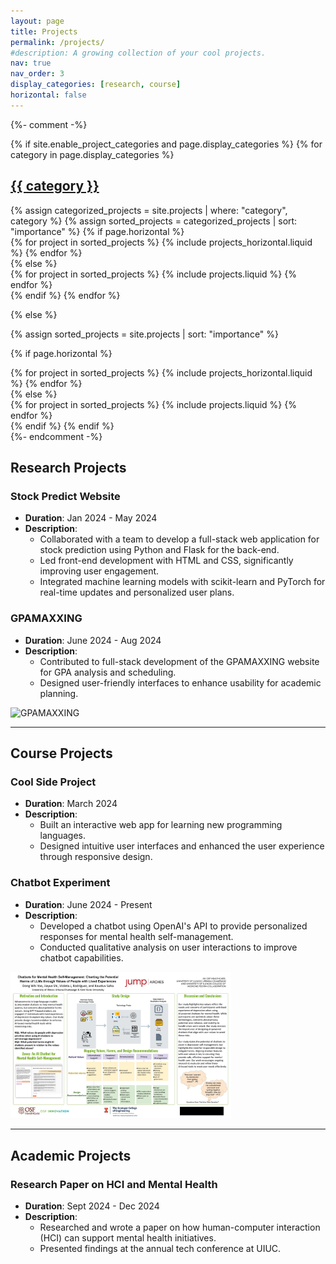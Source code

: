```yaml
---
layout: page
title: Projects
permalink: /projects/
#description: A growing collection of your cool projects.
nav: true
nav_order: 3
display_categories: [research, course]
horizontal: false
---
```

{%- comment -%}
<!-- pages/projects.md -->
<div class="projects">
{% if site.enable_project_categories and page.display_categories %}
  <!-- Display categorized projects -->
  {% for category in page.display_categories %}
  <a id="{{ category }}" href=".#{{ category }}">
    <h2 class="category">{{ category }}</h2>
  </a>
  {% assign categorized_projects = site.projects | where: "category", category %}
  {% assign sorted_projects = categorized_projects | sort: "importance" %}
  <!-- Generate cards for each project -->
  {% if page.horizontal %}
  <div class="container">
    <div class="row row-cols-1 row-cols-md-2">
    {% for project in sorted_projects %}
      {% include projects_horizontal.liquid %}
    {% endfor %}
    </div>
  </div>
  {% else %}
  <div class="row row-cols-1 row-cols-md-3">
    {% for project in sorted_projects %}
      {% include projects.liquid %}
    {% endfor %}
  </div>
  {% endif %}
  {% endfor %}

{% else %}

<!-- Display projects without categories -->

{% assign sorted_projects = site.projects | sort: "importance" %}

  <!-- Generate cards for each project -->

{% if page.horizontal %}

  <div class="container">
    <div class="row row-cols-1 row-cols-md-2">
    {% for project in sorted_projects %}
      {% include projects_horizontal.liquid %}
    {% endfor %}
    </div>
  </div>
  {% else %}
  <div class="row row-cols-1 row-cols-md-3">
    {% for project in sorted_projects %}
      {% include projects.liquid %}
    {% endfor %}
  </div>
  {% endif %}
{% endif %}
</div>
{%- endcomment -%}

## Research Projects

### Stock Predict Website
- **Duration**: Jan 2024 - May 2024
- **Description**:
  - Collaborated with a team to develop a full-stack web application for stock prediction using Python and Flask for the back-end.
  - Led front-end development with HTML and CSS, significantly improving user engagement.
  - Integrated machine learning models with scikit-learn and PyTorch for real-time updates and personalized user plans.



### GPAMAXXING
- **Duration**: June 2024 - Aug 2024
- **Description**:
  - Contributed to full-stack development of the GPAMAXXING website for GPA analysis and scheduling.
  - Designed user-friendly interfaces to enhance usability for academic planning.

![GPAMAXXING](path/to/image/gpamaxxing.jpg)

---

## Course Projects

### Cool Side Project
- **Duration**: March 2024
- **Description**:
  - Built an interactive web app for learning new programming languages.
  - Designed intuitive user interfaces and enhanced the user experience through responsive design.



### Chatbot Experiment
- **Duration**: June 2024 - Present
- **Description**:
  - Developed a chatbot using OpenAI's API to provide personalized responses for mental health self-management.
  - Conducted qualitative analysis on user interactions to improve chatbot capabilities.



<img src="/assets/img/Zenny.jpg" alt="Chatbot Experiment" style="width:70%; height:auto;">

---

## Academic Projects

### Research Paper on HCI and Mental Health
- **Duration**: Sept 2024 - Dec 2024
- **Description**:
  - Researched and wrote a paper on how human-computer interaction (HCI) can support mental health initiatives.
  - Presented findings at the annual tech conference at UIUC.


